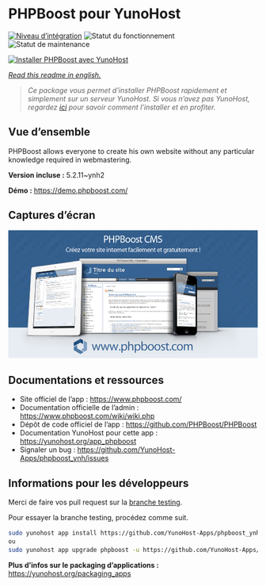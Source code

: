 <!--
N.B.: This README was automatically generated by https://github.com/YunoHost/apps/tree/master/tools/README-generator
It shall NOT be edited by hand.
-->

# PHPBoost pour YunoHost

[![Niveau d’intégration](https://dash.yunohost.org/integration/phpboost.svg)](https://dash.yunohost.org/appci/app/phpboost) ![Statut du fonctionnement](https://ci-apps.yunohost.org/ci/badges/phpboost.status.svg) ![Statut de maintenance](https://ci-apps.yunohost.org/ci/badges/phpboost.maintain.svg)

[![Installer PHPBoost avec YunoHost](https://install-app.yunohost.org/install-with-yunohost.svg)](https://install-app.yunohost.org/?app=phpboost)

*[Read this readme in english.](./README.md)*

> *Ce package vous permet d’installer PHPBoost rapidement et simplement sur un serveur YunoHost.
Si vous n’avez pas YunoHost, regardez [ici](https://yunohost.org/#/install) pour savoir comment l’installer et en profiter.*

## Vue d’ensemble

PHPBoost allows everyone to create his own website without any particular knowledge required in webmastering.

**Version incluse :** 5.2.11~ynh2

**Démo :** https://demo.phpboost.com/

## Captures d’écran

![Capture d’écran de PHPBoost](./doc/screenshots/screenshot.png)

## Documentations et ressources

* Site officiel de l’app : <https://www.phpboost.com/>
* Documentation officielle de l’admin : <https://www.phpboost.com/wiki/wiki.php>
* Dépôt de code officiel de l’app : <https://github.com/PHPBoost/PHPBoost>
* Documentation YunoHost pour cette app : <https://yunohost.org/app_phpboost>
* Signaler un bug : <https://github.com/YunoHost-Apps/phpboost_ynh/issues>

## Informations pour les développeurs

Merci de faire vos pull request sur la [branche testing](https://github.com/YunoHost-Apps/phpboost_ynh/tree/testing).

Pour essayer la branche testing, procédez comme suit.

``` bash
sudo yunohost app install https://github.com/YunoHost-Apps/phpboost_ynh/tree/testing --debug
ou
sudo yunohost app upgrade phpboost -u https://github.com/YunoHost-Apps/phpboost_ynh/tree/testing --debug
```

**Plus d’infos sur le packaging d’applications :** <https://yunohost.org/packaging_apps>